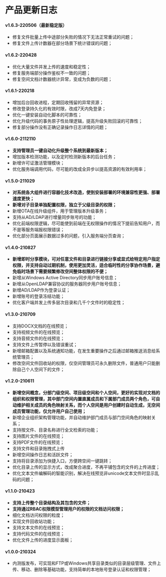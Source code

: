 # 产品更新日志

#### **v1.6.3-220506（最新稳定版）**

* 修复文件批量上传中途部分失败的情况下无法正常重试的问题；
* 修复文件上传计数器在部分场景下统计错误的问题；

#### **v1.6.2-220428**

* 优化大量文件并发上传的速度和稳定性；
* 修复服务端部分操作鉴权不一致的问题；
* 修复空间文档计数器统计异常，变成为负数的问题；

#### **v1.6.1-220218**

* 增加后台回收进程，定期回收残留的异常资源；
* 修改登录持久化的有效时限，改成7天内免登录；
* 优化一键安装自动化脚本的可靠性；
* 优化升级代码的事务原子性处理逻辑，提高升级失败回滚的可靠性；
* 修复部分操作没有正确记录操作日志详情的问题；

#### **v1.6.0-2112110**

* **支持管理员一键自动化升级整个系统到最新版本；**
* 增加版本检测功能，以及定时检测新版本的后台任务；
* 新增许可证激活管理模块；
* 优化服务端调用代码，尽可能的改成全异步以提高资源的有效利用率；

#### **v1.5.0-211029**

* **对系统各大组件进行容器化技术改造，使到安装部署的环境兼容性更强、部署速度更快；**
* **新增对子目录单独配置权限，独立于父级目录的权限；**
* 新增OTA在线升级组件，用于管理版本升级事务；
* 支持从AD/LDAP进行增量同步账号的功能；
* 优化前端权限逻辑，尽可能使到前端在无权限操作的情况下提前告知用户，而不是等服务端报权限错误；
* 优化部分页面展示数据过多的问题，引入服务端分页查询；

#### **v1.4.0-210827**

* **新增即时分享模块，可对任意文件和目录进行链接分享或显式给特定用户指定权限，并支持自动过期机制，使用更加灵活，适合临时性的分享协作场景，避免临时场景下需要频繁修改空间整体权限的不便；**
* 新增从Windows Active Directory同步用户账号信息；
* 新增从OpenLDAP兼容协议的服务器同步用户账号信息；
* 新增AD/LDAP作为登录认证；
* 新增账号的登录冻结功能；
* 优化客户端并发上传多层次目录和几千个文件时的稳定性；

#### **v1.3.0-210709**

* 支持DOCX文档的在线预览；
* 支持视频文件的在线预览；
* 支持音频文件的在线预览；
* 支持文件上传暂停以及错误重试；
* 新增邮箱配置以及系统通知功能，在发生重要操作之后通过邮箱推送消息给系统管理员；
* 修改空间文件回收站的权限，仅空间管理员可永久删除文件，普通用户只能删除自己个人空间下的文件；

#### **v1.2.0-210611**

* **新增空间概念，分部门级空间、项目级空间和个人空间，更好的实现对文档的组织和权限管理，其中部门空间内置直属成员和下属部门成员两个角色，可自动维护相关成员的角色映射关系，而个人空间是用户创建时自动生成，无空间成员管理功能，仅允许用户自己使用；**
* 新增企业组织架构管理功能，并自动维护部门成员与部门空间角色的映射关系；
* 支持按文件、目录名称进行全文检索的功能；
* 支持图片文件的在线预览；
* 支持PDF文件的在线预览；
* 支持文件和目录拖拽式上传
* 新增空间操作日志和活跃文件；
* 支持将目录添加为快捷入口，方便跨空间一键跳转；
* 优化目录上传的显示方式，改成聚合进度，不再平铺包含的文件的上传进度；
* 优化文本文件编解码的智能识别，解决在线预览非unicode文本文件时显示乱码的问题；

#### **v1.1.0-210423**

* **支持上传整个目录结构及其包含的文件；**
* **支持通过RBAC权限模型管理用户的权限的文档访问权限；**
* 细化文档访问权限的粒度；
* 实现文件回收站功能；
* 支持文本文件的在线预览；
* 支持代码文件的在线预览；
* 优化文件上传的进度显示面板；

#### **v1.0.0-210324**

* 内测版发布，可实现和FTP或Windows共享目录类似的目录层级管理、文件上传、移动、删除等基础功能，支持简单的本地账号登录认证和权限管理；
